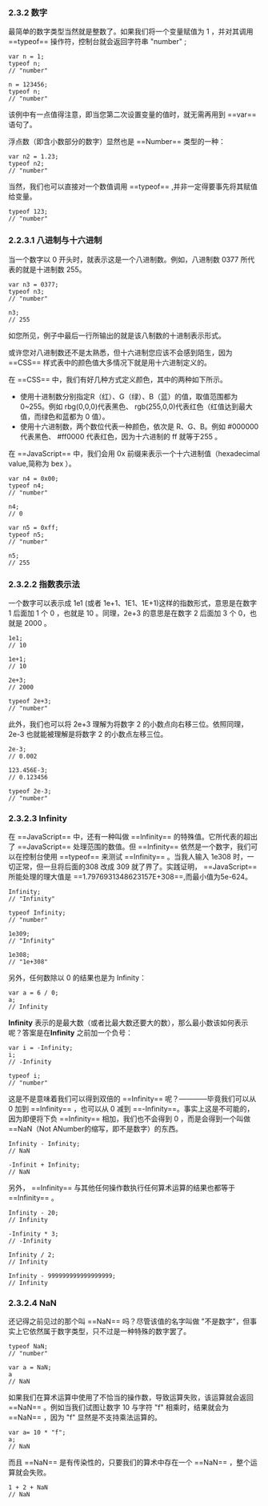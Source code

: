 ### 2.3.2 数字
最简单的数字类型当然就是整数了。如果我们将一个变量赋值为 1 ，并对其调用 ==typeof== 操作符，控制台就会返回字符串 "number" ;
```
var n = 1;
typeof n;
// "number"

n = 123456;
typeof n;
// "number"
```
该例中有一点值得注意，即当您第二次设置变量的值时，就无需再用到 ==var== 语句了。

浮点数（即含小数部分的数字）显然也是 ==Number== 类型的一种：
```
var n2 = 1.23;
typeof n2;
// "number"
```
当然，我们也可以直接对一个数值调用 ==typeof== ,并非一定得要事先将其赋值给变量。
```
typeof 123;
// "number"
```

### 2.2.3.1 八进制与十六进制
当一个数字以 0 开头时，就表示这是一个八进制数。例如，八进制数 0377 所代表的就是十进制数 255。
```
var n3 = 0377;
typeof n3;
// "number"

n3;
// 255
```
如您所见，例子中最后一行所输出的就是该八制数的十进制表示形式。

或许您对八进制数还不是太熟悉，但十六进制您应该不会感到陌生，因为 ==CSS== 样式表中的颜色值大多情况下就是用十六进制定义的。

在 ==CSS== 中，我们有好几种方式定义颜色，其中的两种如下所示。
- 使用十进制数分别指定R（红）、G（绿）、B（蓝）的值，取值范围都为 0~255。例如 rbg(0,0,0)代表黑色、 rgb(255,0,0)代表红色（红值达到最大值，而绿色和蓝都为 0 值）。
- 使用十六进制数，两个数位代表一种颜色，依次是 R、G、B。例如 #000000 代表黑色、 #ff0000 代表红色，因为十六进制的 ff 就等于255 。

在 ==JavaScript== 中，我们会用 0x 前缀来表示一个十六进制值（hexadecimal value,简称为 bex ）。
```
var n4 = 0x00;
typeof n4;
// "number"

n4;
// 0

var n5 = 0xff;
typeof n5;
// "number"

n5;
// 255
```
### 2.3.2.2 指数表示法
一个数字可以表示成 1e1 (或者 1e+1、1E1、1E+1)这样的指数形式，意思是在数字 1 后面加 1 个 0 ，也就是 10 。同理，2e+3 的意思是在数字 2 后面加 3 个 0，也就是 2000 。
```
1e1;
// 10

1e+1;
// 10

2e+3;
// 2000

typeof 2e+3;
// "number"
```
此外，我们也可以将 2e+3 理解为将数字 2 的小数点向右移三位。依照同理， 2e-3 也就能被理解是将数字 2 的小数点左移三位。
```
2e-3;
// 0.002

123.456E-3;
// 0.123456

typeof 2e-3;
// "number"
```
### 2.3.2.3 lnfinity
在 ==JavaScript== 中，还有一种叫做 ==lnfinity== 的特殊值。它所代表的超出了 ==JavaScript== 处理范围的数值。但 ==Infinity== 依然是一个数字，我们可以在控制台使用 ==typeof== 来测试 ==Infinity== 。当我人输入 1e308 时，一切正常，但一旦将后面的308 改成 309 就了界了。实践证明， ==JavaScript== 所能处理的理大值是 ==1.7976931348623157E+308==,而最小值为5e-624。
```
Infinity;
// "Infinity"

typeof Infinity;
// "number"

1e309;
// "Infinity"

1e308;
// "1e+308"
```
另外，任何数除以 0 的结果也是为 Infinity：
```
var a = 6 / 0;
a;
// Infinity
```
**Infinity** 表示的是最大数（或者比最大数还要大的数），那么最小数该如何表示呢？答案是在**Infinity**  之前加一个负号：
```
var i = -Infinity;
i;
// -Infinity

typeof i;
// "number"
```
这是不是意味着我们可以得到双倍的 ==Infinity== 呢？————毕竟我们可以从 0  加到 ==Infinity== ，也可以从 0 减到 ==-Infinity==。事实上这是不可能的，因为即便将下负 ==Infinity== 相加，我们也不会得到 0  ，而是会得到一个叫做 ==NaN（Not ANumber的缩写，即不是数字）的东西。
```
Infinity - Infinity;
// NaN 

-Infinit + Infinity;
// NaN 
```
另外， ==Infinity== 与其他任何操作数执行任何算术运算的结果也都等于 ==Infinity== 。
```
Infinity - 20;
// Infinity

-Infinity * 3;
// -Infinity

Infinity / 2;
// Infinity

Infinity - 999999999999999999;
// Infinity
```
### 2.3.2.4 NaN
还记得之前见过的那个叫 ==NaN== 吗？尽管该值的名字叫做 "不是数字"，但事实上它依然属于数字类型，只不过是一种特殊的数字罢了。
```
typeof NaN;
// "number"

var a = NaN;
a
// NaN
```
如果我们在算术运算中使用了不恰当的操作数，导致运算失败，该运算就会返回 ==NaN== 。例如当我们试图让数字 10 与字符 "f" 相乘时，结果就会为 ==NaN== ，因为 "f" 显然是不支持乘法运算的。
```
var a= 10 * "f";
a;
// NaN
```
而且 ==NaN== 是有传染性的，只要我们的算术中存在一个 ==NaN== ，整个运算就会失败。
```
1 + 2 + NaN
// NaN 
```